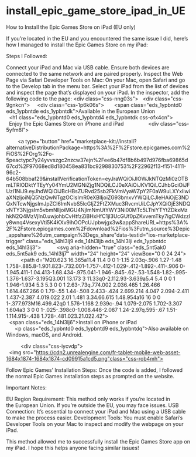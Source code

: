 # install_epic_game_store_ipad_in_UE

How to Install the Epic Games Store on iPad (EU only)

If you’re located in the EU and you encountered the same issue I did, here’s how I managed to install the Epic Games Store on my iPad:


Steps I Followed:


Connect your iPad and Mac via USB cable.
Ensure both devices are connected to the same network and are paired properly.
Inspect the Web Page via Safari Developer Tools on Mac:
On your Mac, open Safari and go to the Develop tab in the menu bar.
Select your iPad from the list of devices and inspect the page that’s displayed on your iPad.
In the inspector, add the following code to the page:
<div class="css-nng03s">
  <div class="css-9gnkcn">
    <div class="css-1p6k06s">
      <span class="eds_1ypbntd0 eds_1ypbntde eds_1ypbntdk">Available in the European Union</span>
      <h1 class="eds_1ypbntd0 eds_1ypbntd4 eds_1ypbntdk css-ofx4cn">
        Enjoy the Epic Games Store on iPhone and iPad
      </h1>
    </div>
    <div class="css-5yfm6l">
      <div>
        <a type="button" href="marketplace-kit://install?alternativeDistributionPackage=https%3A%2F%2Fstore.epicgames.com%2FiOS%2FOrg%2Fo-5peactypc7y24yvvszgc2nzcw37ejn%2Fee6b47df8b6b497d976fba69865d67cd%2F97068ed8d180458ea831bc9298830753%2F22962f13-f151-4111-96c2-64b508bbaf29&amp;installVerificationToken=eyJraWQiOiJlOWJkNTQzMi0zOTBmLTRlODktYTEyYy04YmU2MGNiZjg1NDQiLCJ0eXAiOiJKV1QiLCJhbGciOiJFUzI1NiJ9.eyJhdWQiOiJBcHBsZURvd25sb2FkVmVyaWZpY2F0aW9uLXYxIiwiaXNzIjoiNjQ5NzQwNTgzOCIsImR0eXBlIjoiZG93bmxvYWQiLCJleHAiOjE3NDQxNTcwNjgsImJpZCI6ImNvbS5lcGljZ2FtZXMuc3RvcmUiLCJpYXQiOjE3NDQxNTY3NjgsIm5vbmNlIjoiMGU4NjlmNmUtYWY3Ni00MTc5LThiYTYtZDkxMzhkN2Q4MzVjIn0.uwjohbCvHtfzZiBHxHfC1jl3UcGUf0pZKvvemTky7igCWdzzly8wnq4VsexyVti5K4KXv9ihOOPcUJpbwjgx3w&amp;appShareURL=https%3A%2F%2Fstore.epicgames.com%2Fdownload%2Fios%3Futm_source%3Depic_appshare%26utm_campaign%3Degs_share"data-testid="ios-marketplace-trigger" class="eds_14hl3lj9 eds_14hl3ljb eds_14hl3lji eds_1ypbntdc eds_14hl3lj3">
          <svg aria-hidden="true" class="eds_5nt5ak0 eds_5nt5ak9 eds_14hl3lj7" width="24" height="24" viewBox="0 0 24 24">
            <path d="M20.623 16.365a11.4 11.4 0 0 1-1.15 2.03q-.906 1.27-1.48 1.758-.885.8-1.901.823-.732.001-1.757-.412-1.029-.412-1.892-.411-.906 0-1.945.411-1.04.413-1.68.434-.975.041-1.946-.845-.62-.53-1.548-1.82-.995-1.376-1.637-3.195Q3.001 13.173 3 11.33q0-2.112.93-3.639a5.4 5.4 0 0 1 1.946-1.934 5.3 5.3 0 0 1 2.63-.73q.774.002 2.036.465 1.26.466 1.614.467.266 0 1.79-.55 1.44-.508 2.433-.424 2.699.214 4.047 2.094-2.411 1.437-2.387 4.019.022 2.01 1.481 3.34.66.615 1.48.954a16 16 0 0 1-.377.973M16.499.42q0 1.576-1.168 2.939c-.94 1.079-2.075 1.702-3.307 1.604a3 3 0 0 1-.025-.398c0-1.008.446-2.087 1.24-2.97q.595-.67 1.51-1.114.915-.438 1.728-.481.023.21.022.42"></path>
          </svg>
          <span class="eds_14hl3lj6">Install on iPhone or iPad</span>
        </a>
      </div>
      <p class="eds_1ypbntd0 eds_1ypbntd9 eds_1ypbntdq">Also available on Windows, macOS, and Android.</p>
    </div>
  </div>
  <div class="css-iycvdp">
    <img src="https://cdn2.unrealengine.com/fr-tablet-mobile-web-asset-1684x1874-1684x1874-cd09915a1cd5.png"class="css-rob4mh">
  </div>
</div>

Follow Epic Games’ Installation Steps:
Once the code is added, I followed the normal Epic Games installation steps as prompted on the website.




Important Notes:


EU Region Requirement: This method only works if you’re located in the European Union. If you’re outside the EU, you may face issues.
USB Connection: It’s essential to connect your iPad and Mac using a USB cable to make the process easier.
Development Tools: You must enable Safari’s Developer Tools on your Mac to inspect and modify the webpage on your iPad.



This method allowed me to successfully install the Epic Games Store app on my iPad. I hope this helps anyone facing similar issues!

